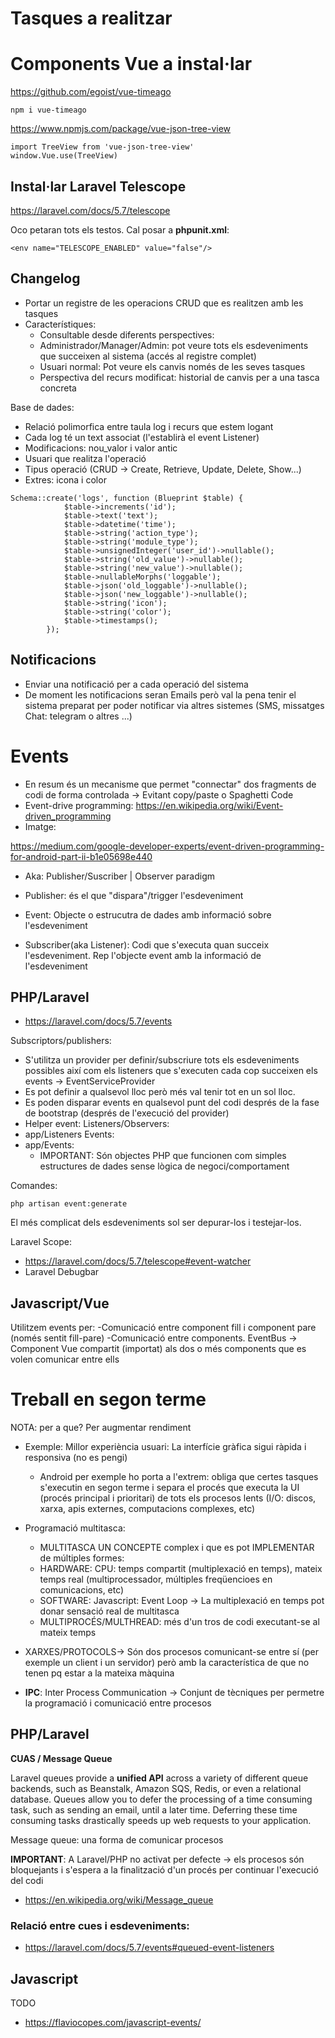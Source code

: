 # Tasques a realitzar

# Components Vue a instal·lar

https://github.com/egoist/vue-timeago

```
npm i vue-timeago
```

https://www.npmjs.com/package/vue-json-tree-view
```
import TreeView from 'vue-json-tree-view'
window.Vue.use(TreeView)
```

## Instal·lar Laravel Telescope
 
 https://laravel.com/docs/5.7/telescope

Oco petaran tots els testos. Cal posar a **phpunit.xml**:

```
<env name="TELESCOPE_ENABLED" value="false"/>
```


## Changelog

- Portar un registre de les operacions CRUD que es realitzen amb les tasques
- Característiques:
  - Consultable desde diferents perspectives:
  - Administrador/Manager/Admin: pot veure tots els esdeveniments que succeixen al sistema (accés al registre complet)
  - Usuari normal: Pot veure els canvis només de les seves tasques
  - Perspectiva del recurs modificat: historial de canvis per a una tasca concreta 
  
Base de dades:
- Relació polimorfica entre taula log i recurs que estem logant
- Cada log té un text associat (l'establirà el event Listener)
- Modificacions: nou_valor i valor antic
- Usuari que realitza l'operació
- Tipus operació (CRUD -> Create, Retrieve, Update, Delete, Show...)
- Extres: icona i color

```
Schema::create('logs', function (Blueprint $table) {
            $table->increments('id');
            $table->text('text');
            $table->datetime('time');
            $table->string('action_type');
            $table->string('module_type');
            $table->unsignedInteger('user_id')->nullable();
            $table->string('old_value')->nullable();
            $table->string('new_value')->nullable();
            $table->nullableMorphs('loggable');
            $table->json('old_loggable')->nullable();
            $table->json('new_loggable')->nullable();
            $table->string('icon');
            $table->string('color');
            $table->timestamps();
        });  
```

## Notificacions
- Enviar una notificació per a cada operació del sistema
- De moment les notificacions seran Emails però val la pena tenir el sistema preparat per poder notificar via altres sistemes (SMS, missatges Chat: telegram o altres ...)


# Events

- En resum és un mecanisme que permet "connectar" dos fragments de codi de forma controlada -> Evitant copy/paste o Spaghetti Code 
- Event-drive programming: https://en.wikipedia.org/wiki/Event-driven_programming
- Imatge:

https://medium.com/google-developer-experts/event-driven-programming-for-android-part-ii-b1e05698e440

- Aka: Publisher/Suscriber | Observer paradigm

- Publisher: és el que "dispara"/trigger l'esdeveniment
- Event: Objecte o estrucutra de dades amb informació sobre l'esdeveniment
- Subscriber(aka Listener): Codi que s'executa quan succeix l'esdeveniment. Rep l'objecte event amb la informació 
de l'esdeveniment

## PHP/Laravel

- https://laravel.com/docs/5.7/events

Subscriptors/publishers:
- S'utilitza un provider per definir/subscriure tots els esdeveniments possibles així com els listeners que s'executen
cada cop succeixen els events -> EventServiceProvider
 - Es pot definir a qualsevol lloc però més val tenir tot en un sol lloc.
- Es poden disparar events en qualsevol punt del codi després de la fase de bootstrap (després de l'execució del provider)
- Helper event: 
Listeners/Observers:
- app/Listeners
Events:
- app/Events:
  - IMPORTANT: Són objectes PHP que funcionen com simples estructures de dades sense lògica de negoci/comportament
  
Comandes:

```
php artisan event:generate
```  
  
El més complicat dels esdeveniments sol ser depurar-los i testejar-los.

Laravel Scope:
- https://laravel.com/docs/5.7/telescope#event-watcher
- Laravel Debugbar

## Javascript/Vue

Utilitzem events per:
-Comunicació entre component fill i component pare (només sentit fill-pare)
-Comunicació entre components. EventBus -> Component Vue compartit (importat) als dos o més components que es volen 
comunicar entre ells

# Treball en segon terme

NOTA: per a que? Per augmentar rendiment
- Exemple: Millor experiència usuari: La interfície gràfica sigui ràpida i responsiva (no es pengi)
  - Android per exemple ho porta a l'extrem: obliga que certes tasques s'executin en segon terme i separa el procés que executa la UI (procés
  principal i prioritari) de tots els procesos lents (I/O: discos, xarxa, apis externes, computacions complexes, etc) 

- Programació multitasca: 
  - MULTITASCA UN CONCEPTE complex i que es pot IMPLEMENTAR de múltiples formes:
  - HARDWARE: CPU: temps compartit (multiplexació en temps), mateix temps real (multiprocessador, múltiples freqüencioes en comunicacions, etc)    
  - SOFTWARE: Javascript: Event Loop -> La multiplexació en temps pot donar sensació real de multitasca
  - MULTIPROCÉS/MULTHREAD: més d'un tros de codi executant-se al mateix temps
- XARXES/PROTOCOLS-> Són dos procesos comunicant-se entre sí (per exemple un client i un servidor) però amb la característica de que no tenen pq estar a la mateixa màquina  
- **IPC**: Inter Process Communication -> Conjunt de tècniques per permetre la programació i comunicació entre procesos 


## PHP/Laravel

**CUAS / Message Queue**

Laravel queues provide a **unified API** across a variety of different queue backends, such as Beanstalk, Amazon SQS, Redis, or even a relational database. Queues allow you to defer the processing of a time consuming task, such as sending an email, until a later time. Deferring these time consuming tasks drastically speeds up web requests to your application.

Message queue: una forma de comunicar procesos

**IMPORTANT**: A Laravel/PHP no activat per defecte -> els procesos són bloquejants i s'espera a la finalització d'un procés per continuar l'execució del codi

- https://en.wikipedia.org/wiki/Message_queue
### Relació entre cues i esdeveniments:
- https://laravel.com/docs/5.7/events#queued-event-listeners

## Javascript

TODO
- https://flaviocopes.com/javascript-events/ 
